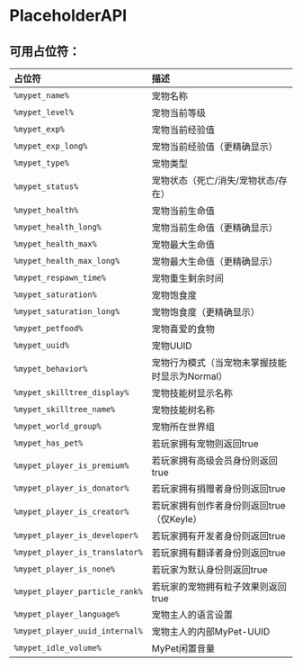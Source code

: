 # PlaceholderAPI

## 可用占位符：

| 占位符 | 描述 |
| :--- | :--- |
| `%mypet_name%` | 宠物名称 |
| `%mypet_level%` | 宠物当前等级 |
| `%mypet_exp%` | 宠物当前经验值 |
| `%mypet_exp_long%` | 宠物当前经验值（更精确显示） |
| `%mypet_type%` | 宠物类型 |
| `%mypet_status%` | 宠物状态（死亡/消失/宠物状态/存在） |
| `%mypet_health%` | 宠物当前生命值 |
| `%mypet_health_long%` | 宠物当前生命值（更精确显示） |
| `%mypet_health_max%` | 宠物最大生命值 |
| `%mypet_health_max_long%` | 宠物最大生命值（更精确显示） |
| `%mypet_respawn_time%` | 宠物重生剩余时间 |
| `%mypet_saturation%` | 宠物饱食度 |
| `%mypet_saturation_long%` | 宠物饱食度（更精确显示） |
| `%mypet_petfood%` | 宠物喜爱的食物 |
| `%mypet_uuid%` | 宠物UUID |
| `%mypet_behavior%` | 宠物行为模式（当宠物未掌握技能时显示为Normal） |
| `%mypet_skilltree_display%` | 宠物技能树显示名称 |
| `%mypet_skilltree_name%` | 宠物技能树名称 |
| `%mypet_world_group%` | 宠物所在世界组 |
| `%mypet_has_pet%` | 若玩家拥有宠物则返回true |
| `%mypet_player_is_premium%` | 若玩家拥有高级会员身份则返回true |
| `%mypet_player_is_donator%` | 若玩家拥有捐赠者身份则返回true |
| `%mypet_player_is_creator%` | 若玩家拥有创作者身份则返回true（仅Keyle） |
| `%mypet_player_is_developer%` | 若玩家拥有开发者身份则返回true |
| `%mypet_player_is_translator%` | 若玩家拥有翻译者身份则返回true |
| `%mypet_player_is_none%` | 若玩家为默认身份则返回true |
| `%mypet_player_particle_rank%` | 若玩家的宠物拥有粒子效果则返回true |
| `%mypet_player_language%` | 宠物主人的语言设置 |
| `%mypet_player_uuid_internal%` | 宠物主人的内部MyPet-UUID |
| `%mypet_idle_volume%` | MyPet闲置音量 |